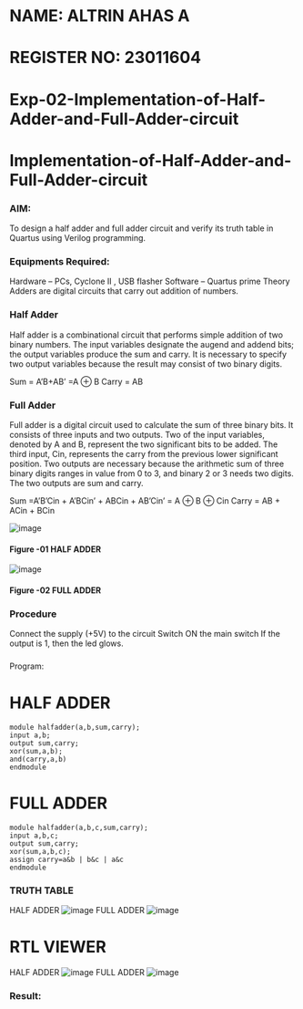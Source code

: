 # NAME: ALTRIN AHAS A
# REGISTER NO: 23011604
# Exp-02-Implementation-of-Half-Adder-and-Full-Adder-circuit

# Implementation-of-Half-Adder-and-Full-Adder-circuit
### AIM:
To design a half adder and full adder circuit and verify its truth table in Quartus using Verilog programming.

### Equipments Required:
Hardware – PCs, Cyclone II , USB flasher
Software – Quartus prime
Theory
Adders are digital circuits that carry out addition of numbers.

### Half Adder
Half adder is a combinational circuit that performs simple addition of two binary numbers. The input variables designate the augend and addend bits; the output variables produce the sum and carry. It is necessary to specify two output variables because the result may consist of two binary digits.

Sum = A’B+AB’ =A ⊕ B Carry = AB

### Full Adder
Full adder is a digital circuit used to calculate the sum of three binary bits. It consists of three inputs and two outputs. Two of the input variables, denoted by A and B, represent the two significant bits to be added. The third input, Cin, represents the carry from the previous lower significant position. Two outputs are necessary because the arithmetic sum of three binary digits ranges in value from 0 to 3, and binary 2 or 3 needs two digits. The two outputs are sum and carry.

Sum =A’B’Cin + A’BCin’ + ABCin + AB’Cin’ = A ⊕ B ⊕ Cin Carry = AB + ACin + BCin

 ![image](https://user-images.githubusercontent.com/36288975/163552156-a13e5a56-c638-4110-97d9-8896907c8d25.png)

#### Figure -01 HALF ADDER 


![image](https://user-images.githubusercontent.com/36288975/163552057-b3547877-6d07-45b4-b7e0-bcfebfad9e1d.png)

#### Figure -02 FULL ADDER 

### Procedure

Connect the supply (+5V) to the circuit
Switch ON the main switch
If the output is 1, then the led glows.
### 
Program:
# HALF ADDER
```
module halfadder(a,b,sum,carry);
input a,b;
output sum,carry;
xor(sum,a,b);
and(carry,a,b)
endmodule
```
# FULL ADDER
```
module halfadder(a,b,c,sum,carry);
input a,b,c;
output sum,carry;
xor(sum,a,b,c);
assign carry=a&b | b&c | a&c
endmodule
```


### TRUTH TABLE 
HALF ADDER
![image](https://github.com/altrinahas/Exp-02-Implementation-of-Half-Adder-and-Full-Adder-circuit/assets/145980038/e917b3ac-1816-4978-908d-2ae7478dd918)
FULL ADDER
![image](https://github.com/altrinahas/Exp-02-Implementation-of-Half-Adder-and-Full-Adder-circuit/assets/145980038/abedc1c1-49ab-4853-b02a-739e2553ba88)
# RTL VIEWER
HALF ADDER
![image](https://github.com/altrinahas/Exp-02-Implementation-of-Half-Adder-and-Full-Adder-circuit/assets/145980038/c07ee31d-47f9-465e-b556-63e83091da5e)
FULL ADDER
![image](https://github.com/altrinahas/Exp-02-Implementation-of-Half-Adder-and-Full-Adder-circuit/assets/145980038/c8fbda02-6596-4b69-92be-d2e23b879e4d)


### Result:
